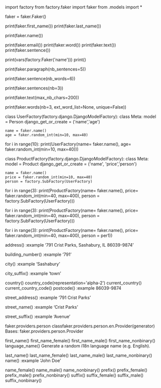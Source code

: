 import factory
from factory.faker import faker
from .models import *


faker = faker.Faker()


print(faker.first_name())
print(faker.last_name())

print(faker.name())

print(faker.email())
print(faker.word())
print(faker.text())
print(faker.sentence())

print(vars(factory.Faker('name')))
print()

print(faker.paragraph(nb_sentences=5))

print(faker.sentence(nb_words=6))


print(faker.sentences(nb=3))

print(faker.text(max_nb_chars=200))

print(faker.words(nb=3, ext_word_list=None, unique=False))


class UserFactory(factory.django.DjangoModelFactory):
	class Meta:
		model = Person 
		django_get_or_create = ('name','age')

	name = faker.name()
	age = faker.random_int(min=10, max=40)
 
 
for i in range(10):
	print(UserFactory(name= faker.name(), age= faker.random_int(min=10, max=40)))
	
	
	
class ProductFactory(factory.django.DjangoModelFactory):
	class Meta:
		model = Product
		django_get_or_create = ('name', 'price','person')
		
	name = faker.name()
	price = faker.random_int(min=10, max=40)
	person = factory.SubFactory(UserFactory)



		
for i in range(3):
	print(ProductFactory(name= faker.name(), price= faker.random_int(min=40, max=400), person = factory.SubFactory(UserFactory)))
 
 
for i in range(3):
	print(ProductFactory(name= faker.name(), price= faker.random_int(min=40, max=400), person = factory.SubFactory(UserFactory)))
 
for i in range(3):
	print(ProductFactory(name= faker.name(), price= faker.random_int(min=40, max=400), person = per1))
		
		





address()
:example ‘791 Crist Parks, Sashabury, IL 86039-9874’

building_number()
:example ‘791’

city()
:example ‘Sashabury’

city_suffix()
:example ‘town’

country()
country_code(representation='alpha-2')
current_country()
current_country_code()
postcode()
:example 86039-9874

street_address()
:example ‘791 Crist Parks’

street_name()
:example ‘Crist Parks’

street_suffix()
:example ‘Avenue’

faker.providers.person
classfaker.providers.person.en.Provider(generator)
Bases: faker.providers.person.Provider

first_name()
first_name_female()
first_name_male()
first_name_nonbinary()
language_name()
Generate a random i18n language name (e.g. English).

last_name()
last_name_female()
last_name_male()
last_name_nonbinary()
name()
:example ‘John Doe’

name_female()
name_male()
name_nonbinary()
prefix()
prefix_female()
prefix_male()
prefix_nonbinary()
suffix()
suffix_female()
suffix_male()
suffix_nonbinary()
